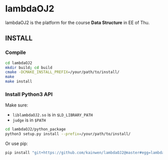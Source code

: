 lambdaOJ2
=========

lambdaOJ2 is the platform for the course **Data Structure** in EE of Thu.


## INSTALL

### Compile

```bash
cd lambdaOJ2
mkdir build; cd build
cmake -DCMAKE_INSTALL_PREFIX=/your/path/to/install/
make
make install
```

### Install Python3 API

Make sure:

* `liblambdaOJ2.so` is in `$LD_LIBRARY_PATH`
* `judge` is in `$PATH`

```bash
cd lambdaOJ2/python_package
python3 setup.py install --prefix=/your/path/to/install/
```

Or use pip:

```bash
pip install "git+https://github.com/kainwen/lambdaOJ2@master#egg=lambdaOJ2&subdirectory=python_package"
```
